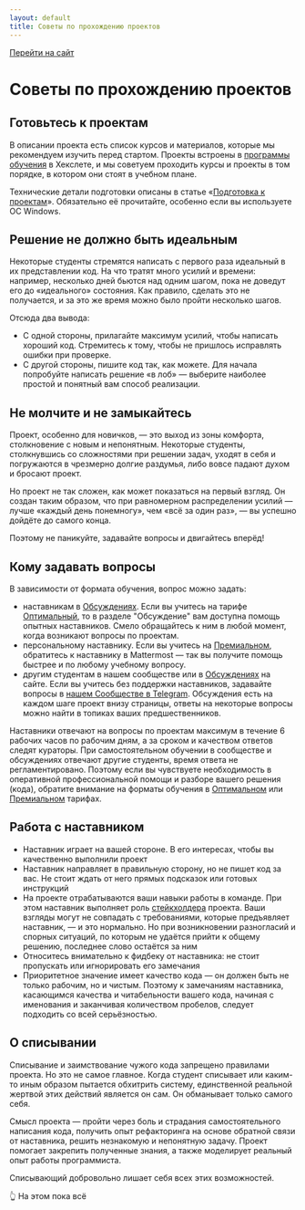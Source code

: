 ```yaml
---
layout: default
title: Советы по прохождению проектов
---
```


[Перейти на сайт](https://ru.hexlet.io)

# Советы по прохождению проектов

## Готовьтесь к проектам

В описании проекта есть список курсов и материалов, которые мы рекомендуем изучить перед стартом. Проекты встроены в [программы обучения](https://ru.hexlet.io/courses) в Хекслете, и мы советуем проходить курсы и проекты в том порядке, в котором они стоят в учебном плане.

Технические детали подготовки описаны в статье «[Подготовка к проектам](https://help.hexlet.io/ru/articles/111470-podgotovka-k-proektam)». Обязательно её прочитайте, особенно если вы используете ОС Windows.

## Решение не должно быть идеальным

Некоторые студенты стремятся написать с первого раза идеальный в их представлении код. На что тратят много усилий и времени: например, несколько дней бьются над одним шагом, пока не доведут его до «идеального» состояния. Как правило, сделать это не получается, и за это же время можно было пройти несколько шагов.

Отсюда два вывода:

* С одной стороны, прилагайте максимум усилий, чтобы написать хороший код. Стремитесь к тому, чтобы не пришлось исправлять ошибки при проверке.
* С другой стороны, пишите код так, как можете. Для начала попробуйте написать решение «в лоб» — выберите наиболее простой и понятный вам способ реализации.

## Не молчите и не замыкайтесь

Проект, особенно для новичков, — это выход из зоны комфорта, столкновение с новым и непонятным. Некоторые студенты, столкнувшись со сложностями при решении задач, уходят в себя и погружаются в чрезмерно долгие раздумья, либо вовсе падают духом и бросают проект.

Но проект не так сложен, как может показаться на первый взгляд. Он создан таким образом, что при равномерном распределении усилий — лучше «каждый день понемногу», чем «всё за один раз», — вы успешно дойдёте до самого конца.

Поэтому не паникуйте, задавайте вопросы и двигайтесь вперёд!

## Кому задавать вопросы

В зависимости от формата обучения, вопрос можно задать:

* наставникам в [Обсуждениях](https://help.hexlet.io/article/20549). Если вы учитесь на тарифе [Оптимальный](https://help.hexlet.io/article/20504), то в разделе "Обсуждение" вам доступна помощь опытных наставников. Смело обращайтесь к ним в любой момент, когда возникают вопросы по проектам.
* персональному наставнику. Если вы учитесь на [Премиальном](https://help.hexlet.io/article/20505), обратитесь к наставнику в Mattermost — так вы получите помощь быстрее и по любому учебному вопросу.
* другим студентам в нашем сообществе или в [Обсуждениях](https://help.hexlet.io/article/20549) на сайте. Если вы учитесь без поддержки наставников, задавайте вопросы в [нашем Сообществе в Telegram](https://help.hexlet.io/article/20443). Обсуждения есть на каждом шаге проект внизу страницы, ответы на некоторые вопросы можно найти в топиках ваших предшественников.

Наставники отвечают на вопросы по проектам максимум в течение 6 рабочих часов по рабочим дням, а за сроком и качеством ответов следят кураторы. При самостоятельном обучении в сообществе и обсуждениях отвечают другие студенты, время ответа не регламентировано. Поэтому если вы чувствуете необходимость в оперативной профессиональной помощи и разборе вашего решения (кода), обратите внимание на форматы обучения в [Оптимальном](https://help.hexlet.io/article/20504) или [Премиальном](https://help.hexlet.io/article/20505) тарифах.

## Работа с наставником

* Наставник играет на вашей стороне. В его интересах, чтобы вы качественно выполнили проект
* Наставник направляет в правильную сторону, но не пишет код за вас. Не стоит ждать от него прямых подсказок или готовых инструкций
* На проекте отрабатываются ваши навыки работы в команде. При этом наставник выполняет роль [стейкхолдера](https://ru.wikipedia.org/wiki/%D0%A1%D1%82%D0%B5%D0%B9%D0%BA%D1%85%D0%BE%D0%BB%D0%B4%D0%B5%D1%80) проекта. Ваши взгляды могут не совпадать с требованиями, которые предъявляет наставник, — и это нормально. Но при возникновении разногласий и спорных ситуаций, по которым не удаётся прийти к общему решению, последнее слово остаётся за ним
* Относитесь внимательно к фидбеку от наставника: не стоит пропускать или игнорировать его замечания
* Приоритетное значение имеет качество кода — он должен быть не только рабочим, но и чистым. Поэтому к замечаниям наставника, касающимся качества и читабельности вашего кода, начиная с именования и заканчивая количеством пробелов, следует подходить со всей серьёзностью.

## О списывании

Списывание и заимствование чужого кода запрещено правилами проекта. Но это не самое главное. Когда студент списывает или каким-то иным образом пытается обхитрить систему, единственной реальной жертвой этих действий является он сам. Он обманывает только самого себя.

Смысл проекта — пройти через боль и страдания самостоятельного написания кода, получить опыт рефакторинга на основе обратной связи от наставника, решить незнакомую и непонятную задачу. Проект помогает закрепить полученные знания, а также моделирует реальный опыт работы программиста.

Списывающий добровольно лишает себя всех этих возможностей.

👆 На этом пока всё
